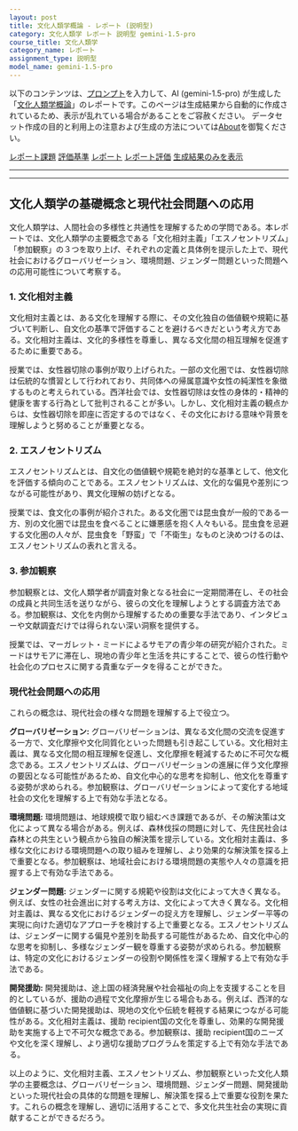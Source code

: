 ```yaml
---
layout: post
title: 文化人類学概論 - レポート (説明型)
category: 文化人類学 レポート 説明型 gemini-1.5-pro
course_title: 文化人類学
category_name: レポート
assignment_type: 説明型
model_name: gemini-1.5-pro
---
```


以下のコンテンツは、[プロンプト](http://127.0.0.1:8000/generated/文化人類学/gemini-1.5-pro/prompt_レポート-説明型.md)を入力して、AI (gemini-1.5-pro) が生成した「[文化人類学概論](/contents/文化人類学/)」のレポートです。このページは生成結果から自動的に作成されているため、表示が乱れている場合があることをご容赦ください。
データセット作成の目的と利用上の注意および生成の方法については[About](/About)を御覧ください。

[レポート課題](../レポート課題-説明型)
[評価基準](../評価基準-説明型)
[レポート](../レポート-説明型)
[レポート評価](../レポート評価-説明型)
[生成結果のみを表示](http://127.0.0.1:8000/generated/文化人類学/gemini-1.5-pro/レポート-説明型.md)
  

***
***
  
## 文化人類学の基礎概念と現代社会問題への応用

文化人類学は、人間社会の多様性と共通性を理解するための学問である。本レポートでは、文化人類学の主要概念である「文化相対主義」「エスノセントリズム」「参加観察」の３つを取り上げ、それぞれの定義と具体例を提示した上で、現代社会におけるグローバリゼーション、環境問題、ジェンダー問題といった問題への応用可能性について考察する。

### 1. 文化相対主義

文化相対主義とは、ある文化を理解する際に、その文化独自の価値観や規範に基づいて判断し、自文化の基準で評価することを避けるべきだという考え方である。文化相対主義は、文化的多様性を尊重し、異なる文化間の相互理解を促進するために重要である。

授業では、女性器切除の事例が取り上げられた。一部の文化圏では、女性器切除は伝統的な慣習として行われており、共同体への帰属意識や女性の純潔性を象徴するものと考えられている。西洋社会では、女性器切除は女性の身体的・精神的健康を害する行為として批判されることが多い。しかし、文化相対主義の観点からは、女性器切除を即座に否定するのではなく、その文化における意味や背景を理解しようと努めることが重要となる。

### 2. エスノセントリズム

エスノセントリズムとは、自文化の価値観や規範を絶対的な基準として、他文化を評価する傾向のことである。エスノセントリズムは、文化的な偏見や差別につながる可能性があり、異文化理解の妨げとなる。

授業では、食文化の事例が紹介された。ある文化圏では昆虫食が一般的である一方、別の文化圏では昆虫を食べることに嫌悪感を抱く人々もいる。昆虫食を忌避する文化圏の人々が、昆虫食を「野蛮」で「不衛生」なものと決めつけるのは、エスノセントリズムの表れと言える。

### 3. 参加観察

参加観察とは、文化人類学者が調査対象となる社会に一定期間滞在し、その社会の成員と共同生活を送りながら、彼らの文化を理解しようとする調査方法である。参加観察は、文化を内側から理解するための重要な手法であり、インタビューや文献調査だけでは得られない深い洞察を提供する。

授業では、マーガレット・ミードによるサモアの青少年の研究が紹介された。ミードはサモアに滞在し、現地の青少年と生活を共にすることで、彼らの性行動や社会化のプロセスに関する貴重なデータを得ることができた。

### 現代社会問題への応用

これらの概念は、現代社会の様々な問題を理解する上で役立つ。

**グローバリゼーション:** グローバリゼーションは、異なる文化間の交流を促進する一方で、文化摩擦や文化同質化といった問題も引き起こしている。文化相対主義は、異なる文化間の相互理解を促進し、文化摩擦を軽減するために不可欠な概念である。エスノセントリズムは、グローバリゼーションの進展に伴う文化摩擦の要因となる可能性があるため、自文化中心的な思考を抑制し、他文化を尊重する姿勢が求められる。参加観察は、グローバリゼーションによって変化する地域社会の文化を理解する上で有効な手法となる。

**環境問題:** 環境問題は、地球規模で取り組むべき課題であるが、その解決策は文化によって異なる場合がある。例えば、森林伐採の問題に対して、先住民社会は森林との共生という観点から独自の解決策を提示している。文化相対主義は、多様な文化における環境問題への取り組みを理解し、より効果的な解決策を探る上で重要となる。参加観察は、地域社会における環境問題の実態や人々の意識を把握する上で有効な手法である。

**ジェンダー問題:** ジェンダーに関する規範や役割は文化によって大きく異なる。例えば、女性の社会進出に対する考え方は、文化によって大きく異なる。文化相対主義は、異なる文化におけるジェンダーの捉え方を理解し、ジェンダー平等の実現に向けた適切なアプローチを検討する上で重要となる。エスノセントリズムは、ジェンダーに関する偏見や差別を助長する可能性があるため、自文化中心的な思考を抑制し、多様なジェンダー観を尊重する姿勢が求められる。参加観察は、特定の文化におけるジェンダーの役割や関係性を深く理解する上で有効な手法である。

**開発援助:** 開発援助は、途上国の経済発展や社会福祉の向上を支援することを目的としているが、援助の過程で文化摩擦が生じる場合もある。例えば、西洋的な価値観に基づいた開発援助は、現地の文化や伝統を軽視する結果につながる可能性がある。文化相対主義は、援助 recipient国の文化を尊重し、効果的な開発援助を実施する上で不可欠な概念である。参加観察は、援助 recipient国のニーズや文化を深く理解し、より適切な援助プログラムを策定する上で有効な手法である。


以上のように、文化相対主義、エスノセントリズム、参加観察といった文化人類学の主要概念は、グローバリゼーション、環境問題、ジェンダー問題、開発援助といった現代社会の具体的な問題を理解し、解決策を探る上で重要な役割を果たす。これらの概念を理解し、適切に活用することで、多文化共生社会の実現に貢献することができるだろう。
